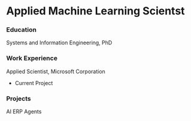 # Applied Machine Learning Scientst

### Education
Systems and Information Engineering, PhD

### Work Experience
Applied Scientist, Microsoft Corporation
- Current Project

### Projects
AI ERP Agents
